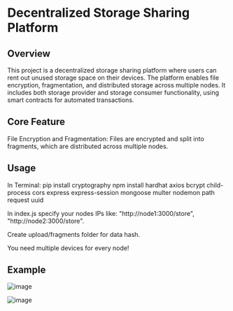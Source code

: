 # Decentralized Storage Sharing Platform
## Overview
This project is a decentralized storage sharing platform where users can rent out unused storage space on their devices. The platform enables file encryption, fragmentation, and distributed storage across multiple nodes. It includes both storage provider and storage consumer functionality, using smart contracts for automated transactions.

## Core Feature
File Encryption and Fragmentation: Files are encrypted and split into fragments, which are distributed across multiple nodes.

## Usage

In Terminal:
pip install cryptography
npm install hardhat axios bcrypt child-process cors express express-session mongoose multer nodemon path request uuid

In index.js specify your nodes IPs like: "http://node1:3000/store", "http://node2:3000/store".

Create upload/fragments folder for data hash.

You need multiple devices for every node!

## Example
![image](https://github.com/user-attachments/assets/c982f75c-043d-4737-ae60-a67e6d6be5d5)

![image](https://github.com/user-attachments/assets/f5af9ae4-5ebb-4727-9c05-1c91ede270c9)
